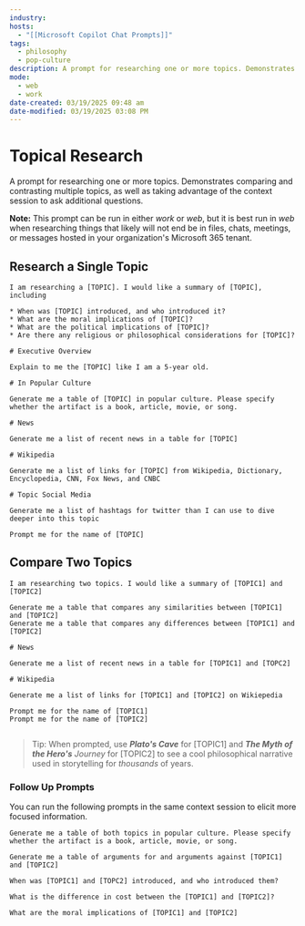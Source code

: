 ```yaml
---
industry: 
hosts:
  - "[[Microsoft Copilot Chat Prompts]]"
tags:
  - philosophy
  - pop-culture
description: A prompt for researching one or more topics. Demonstrates comparing and contrasting multiple topics, as well as taking advantage of the context session to ask additional questions.
mode:
  - web
  - work
date-created: 03/19/2025 09:48 am
date-modified: 03/19/2025 03:08 PM
---
```


# Topical Research

A prompt for researching one or more topics. Demonstrates comparing and contrasting multiple topics, as well as taking advantage of the context session to ask additional questions. 

**Note:** This prompt can be run in either *work* or *web*, but it is best run in *web* when researching things that likely will not end be in files, chats, meetings, or messages hosted in your organization's Microsoft 365 tenant.
## Research a Single Topic

``` prompt
I am researching a [TOPIC]. I would like a summary of [TOPIC], including 

* When was [TOPIC] introduced, and who introduced it?
* What are the moral implications of [TOPIC]?
* What are the political implications of [TOPIC]?
* Are there any religious or philosophical considerations for [TOPIC]?

# Executive Overview

Explain to me the [TOPIC] like I am a 5-year old.

# In Popular Culture
  
Generate me a table of [TOPIC] in popular culture. Please specify whether the artifact is a book, article, movie, or song.

# News

Generate me a list of recent news in a table for [TOPIC]

# Wikipedia

Generate me a list of links for [TOPIC] from Wikipedia, Dictionary, Encyclopedia, CNN, Fox News, and CNBC

# Topic Social Media

Generate me a list of hashtags for twitter than I can use to dive deeper into this topic

Prompt me for the name of [TOPIC]

```

## Compare Two Topics

``` prompt
I am researching two topics. I would like a summary of [TOPIC1] and [TOPIC2]  
  
Generate me a table that compares any similarities between [TOPIC1] and [TOPIC2]  
Generate me a table that compares any differences between [TOPIC1] and [TOPIC2]  

# News

Generate me a list of recent news in a table for [TOPIC1] and [TOPC2]

# Wikipedia

Generate me a list of links for [TOPIC1] and [TOPIC2] on Wikiepedia

Prompt me for the name of [TOPIC1]
Prompt me for the name of [TOPIC2]
  
```

> Tip: When prompted, use ***Plato's Cave*** for [TOPIC1] and ***The Myth of the Hero's** Journey* for [TOPIC2] to see a cool philosophical narrative used in storytelling for *thousands* of years.
### Follow Up Prompts

You can run the following prompts in the same context session to elicit more focused information.

``` prompt
Generate me a table of both topics in popular culture. Please specify whether the artifact is a book, article, movie, or song.
```

``` prompt
Generate me a table of arguments for and arguments against [TOPIC1] and [TOPIC2]
```

``` prompt
When was [TOPIC1] and [TOPC2] introduced, and who introduced them?
```

``` prompt
What is the difference in cost between the [TOPIC1] and [TOPIC2]?
```

``` prompt
What are the moral implications of [TOPIC1] and [TOPIC2]
```